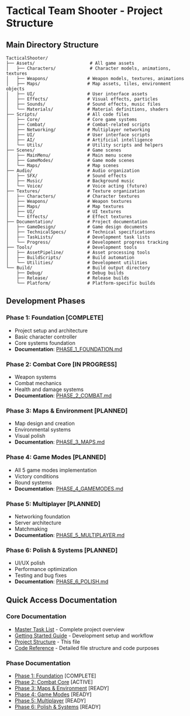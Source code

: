# Tactical Team Shooter - Project Structure

## Main Directory Structure

```
TacticalShooter/
├── Assets/                     # All game assets
│   ├── Characters/             # Character models, animations, textures
│   ├── Weapons/               # Weapon models, textures, animations
│   ├── Maps/                  # Map assets, tiles, environment objects
│   ├── UI/                    # User interface assets
│   ├── Effects/               # Visual effects, particles
│   ├── Sounds/                # Sound effects, music files
│   └── Materials/             # Material definitions, shaders
├── Scripts/                   # All code files
│   ├── Core/                  # Core game systems
│   ├── Combat/                # Combat-related scripts
│   ├── Networking/            # Multiplayer networking
│   ├── UI/                    # User interface scripts
│   ├── AI/                    # Artificial intelligence
│   └── Utils/                 # Utility scripts and helpers
├── Scenes/                    # Game scenes
│   ├── MainMenu/              # Main menu scene
│   ├── GameModes/             # Game mode scenes
│   └── Maps/                  # Map scenes
├── Audio/                     # Audio organization
│   ├── SFX/                   # Sound effects
│   ├── Music/                 # Background music
│   └── Voice/                 # Voice acting (future)
├── Textures/                  # Texture organization
│   ├── Characters/            # Character textures
│   ├── Weapons/               # Weapon textures
│   ├── Maps/                  # Map textures
│   ├── UI/                    # UI textures
│   └── Effects/               # Effect textures
├── Documentation/             # Project documentation
│   ├── GameDesign/            # Game design documents
│   ├── TechnicalSpecs/        # Technical specifications
│   ├── TaskLists/             # Development task lists
│   └── Progress/              # Development progress tracking
├── Tools/                     # Development tools
│   ├── AssetPipeline/         # Asset processing tools
│   ├── BuildScripts/          # Build automation
│   └── Utilities/             # Development utilities
└── Build/                     # Build output directory
    ├── Debug/                 # Debug builds
    ├── Release/               # Release builds
    └── Platform/              # Platform-specific builds
```

## Development Phases

### Phase 1: Foundation [COMPLETE]
- Project setup and architecture
- Basic character controller
- Core systems foundation
- **Documentation**: [PHASE_1_FOUNDATION.md](TaskLists/PHASE_1_FOUNDATION.md)

### Phase 2: Combat Core [IN PROGRESS]
- Weapon systems
- Combat mechanics
- Health and damage systems
- **Documentation**: [PHASE_2_COMBAT.md](TaskLists/PHASE_2_COMBAT.md)

### Phase 3: Maps & Environment [PLANNED]
- Map design and creation
- Environmental systems
- Visual polish
- **Documentation**: [PHASE_3_MAPS.md](TaskLists/PHASE_3_MAPS.md)

### Phase 4: Game Modes [PLANNED]
- All 5 game modes implementation
- Victory conditions
- Round systems
- **Documentation**: [PHASE_4_GAMEMODES.md](TaskLists/PHASE_4_GAMEMODES.md)

### Phase 5: Multiplayer [PLANNED]
- Networking foundation
- Server architecture
- Matchmaking
- **Documentation**: [PHASE_5_MULTIPLAYER.md](TaskLists/PHASE_5_MULTIPLAYER.md)

### Phase 6: Polish & Systems [PLANNED]
- UI/UX polish
- Performance optimization
- Testing and bug fixes
- **Documentation**: [PHASE_6_POLISH.md](TaskLists/PHASE_6_POLISH.md)

## Quick Access Documentation

### Core Documentation
- [Master Task List](MASTER_TASK_LIST.md) - Complete project overview
- [Getting Started Guide](GETTING_STARTED.md) - Development setup and workflow
- [Project Structure](PROJECT_STRUCTURE.md) - This file
- [Code Reference](CODE_REFERENCE.md) - Detailed file structure and code purposes

### Phase Documentation
- [Phase 1: Foundation](TaskLists/PHASE_1_FOUNDATION.md) [COMPLETE]
- [Phase 2: Combat Core](TaskLists/PHASE_2_COMBAT.md) [ACTIVE]
- [Phase 3: Maps & Environment](TaskLists/PHASE_3_MAPS.md) [READY]
- [Phase 4: Game Modes](TaskLists/PHASE_4_GAMEMODES.md) [READY]
- [Phase 5: Multiplayer](TaskLists/PHASE_5_MULTIPLAYER.md) [READY]
- [Phase 6: Polish & Systems](TaskLists/PHASE_6_POLISH.md) [READY]